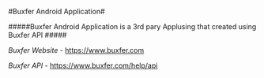 #Buxfer Android Application#


#####Buxfer Android Application is a 3rd pary Applusing that created using Buxfer API #####

_Buxfer Website_ - https://www.buxfer.com 

_Buxfer API_ - https://www.buxfer.com/help/api 
